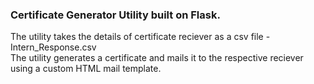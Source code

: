 ### Certificate Generator Utility built on Flask.

The utility takes the details of certificate reciever as a csv file - Intern_Response.csv
<br>
The utility generates a certificate and mails it to the respective reciever using a custom HTML mail template.
